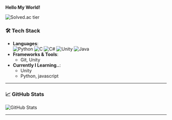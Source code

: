 
**Hello My World!**
  
![Solved.ac tier](http://mazassumnida.wtf/api/v2/generate_badge?boj=leeas3140)

### 🛠 Tech Stack
- **Languages**:
  <br> 
![Python](https://img.shields.io/badge/-Python-3776AB?logo=python&logoColor=white)
![C](https://img.shields.io/badge/-C-A8B9CC?logo=c&logoColor=white)
![C#](https://img.shields.io/badge/-C%23-239120?logo=csharp&logoColor=white)
![Unity](https://img.shields.io/badge/-Unity-000000?logo=unity&logoColor=white)
![Java](https://img.shields.io/badge/-Java-007396?logo=java&logoColor=white)
- **Frameworks & Tools**: 
  - Git, Unity
- **Currently I Learning..**: 
  - Unity
  - Python, javascript
  
---

### 📈 GitHub Stats
![GitHub Stats](https://github-readme-stats.vercel.app/api?username=Leejungmin1119&theme=dark&show_icons=true)

---

